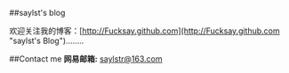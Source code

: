##saylst's blog

欢迎关注我的博客：[http://Fucksay.github.com](http://Fucksay.github.com "saylst's Blog")........


##Contact me
__网易邮箱:__ [saylstr@163.com](mailto:saylst@163.com)
